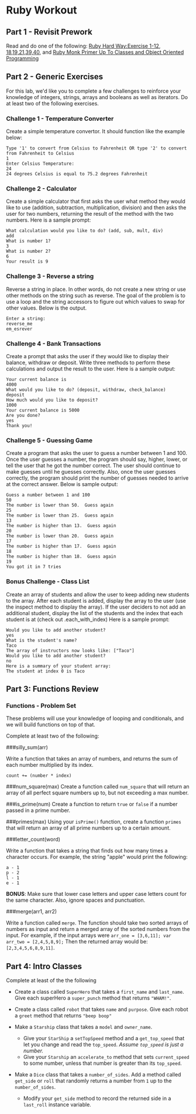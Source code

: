 # Ruby Workout 

## Part 1 - Revisit Prework

Read and do one of the following:
[Ruby Hard Way:Exercise 1-12, 18,19,21,39,40](http://learnrubythehardway.org/book/), and [Ruby Monk Primer Up To Classes and Object Oriented Programming](http://rubymonk.com/learning/books/1-ruby-primer)

## Part 2 - Generic Exercises

For this lab, we'd like you to complete a few challenges to reinforce your knowledge of integers, strings, arrays and booleans as well as iterators. Do at least two of the following exercises.

### Challenge 1 - Temperature Converter

Create a simple temperature convertor.  It should function like the example below:

```
Type '1' to convert from Celsius to Fahrenheit OR type '2' to convert from Fahrenheit to Celsius
1
Enter Celsius Temperature:
24
24 degrees Celsius is equal to 75.2 degrees Fahrenheit
```

### Challenge 2 - Calculator

Create a simple calculator that first asks the user what method they would like to use (addition, subtraction, multiplication, division) and then asks the user for two numbers, returning the result of the method with the two numbers. Here is a sample prompt:

```
What calculation would you like to do? (add, sub, mult, div)
add
What is number 1?
3
What is number 2?
6
Your result is 9
```

### Challenge 3 - Reverse a string

Reverse a string in place.  In other words, do not create a new string or use other methods on the string such as reverse.  The goal of the problem is to use a loop and the string accessors to figure out which values to swap for other values.  Below is the output.

```
Enter a string:
reverse_me
em_esrever
```

### Challenge 4 - Bank Transactions

Create a prompt that asks the user if they would like to display their balance, withdraw or deposit. Write three methods to perform these calculations and output the result to the user. Here is a sample output:

```
Your current balance is
4000
What would you like to do? (deposit, withdraw, check_balance)
deposit
How much would you like to deposit?
1000
Your current balance is 5000
Are you done?
yes
Thank you!
```

### Challenge 5 - Guessing Game

Create a program that asks the user to guess a number between 1 and 100.  Once the user guesses a number, the program should say, higher, lower, or tell the user that he got the number correct.  The user should continue to make guesses until he guesses correctly.  Also, once the user guesses correctly, the program should print the number of guesses needed to arrive at the correct answer. Below is sample output:

```
Guess a number between 1 and 100
50
The number is lower than 50.  Guess again
25
The number is lower than 25.  Guess again
13
The number is higher than 13.  Guess again
20
The number is lower than 20.  Guess again
17
The number is higher than 17.  Guess again
18
The number is higher than 18.  Guess again
19
You got it in 7 tries
```


### Bonus Challenge - Class List

Create an array of students and allow the user to keep adding new students to the array. After each student is added, display the array to the user (use the inspect method to display the array). If the user deciders to not add an additional student, display the list of the students and the index that each student is at (check out .each_with_index) Here is a sample prompt:

```
Would you like to add another student?
yes
What is the student's name?
Taco
The array of instructors now looks like: ["Taco"]
Would you like to add another student?
no
Here is a summary of your student array:
The student at index 0 is Taco
```


## Part 3: Functions Review

### Functions - Problem Set
These problems will use your knowledge of looping and conditionals, and we will build functions on top of that.

Complete at least two of the following:

###silly_sum(arr)

Write a function that takes an array of numbers, and returns the sum of each number multiplied by its index. 

`count += (number * index)`

###num_square(max)
Create a function called `num_square` that will return an array of all perfect square numbers up to, but not exceeding a max number.

###is_prime(num)
Create a function to return `true` or `false` if a number passed in a prime number.

###primes(max)
Using your `isPrime()` function, create a function `primes` that will return an array of all prime numbers up to a certain amount.

###letter_count(word)

Write a function that takes a string that finds out how many times a character occurs.  For example, the string "apple" would print the following:

```
a - 1
p - 2
l - 1
e - 1
```

__BONUS__: Make sure that lower case letters and upper case letters count for the same character.  Also, ignore spaces and punctuation.

###merge(arr1, arr2)

Write a function called ```merge```.  The function should take two sorted arrays of numbers as input and return a merged array of the sorted numbers from the input.  For example, if the input arrays were `arr_one = [3,6,11]; var arr_two = [2,4,5,8,9];`  Then the returned array would be: `[2,3,4,5,6,8,9,11]`.


## Part 4: Intro Classes

Complete at least of the the following

* Create a class called `SuperHero` that takes a `first_name` and `last_name`. Give each superHero a `super_punch` method that returns `"WHAM!"`.
* Create a class called `robot` that takes `name` and `purpose`. Give each robot a `greet` method that returns `"beep boop"`

* Make a `Starship` class that takes a `model` and `owner_name`. 
  * Give your `StarShip` a `setTopSpeed` method and a `get_top_speed` that let you change and read the `top_speed`. *Assume `top_speed` is just a number.*
  * Give your `Starship` an `accelerate_to` method that sets `current_speed` to some number, unless that number is greater than its `top_speed`.
* Make a `Dice` class that takes a `number_of_sides`. Add a method called `get_side` or `roll` that randomly returns a number from `1` up to the `number_of_sides`.
  * Modify your `get_side` method to record the returned side in a `last_roll` instance variable. 
